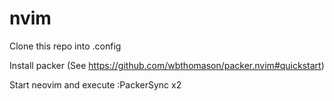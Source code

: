 # nvim

Clone this repo into .config

Install packer (See https://github.com/wbthomason/packer.nvim#quickstart)

Start neovim and execute :PackerSync x2
